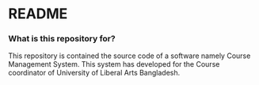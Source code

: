 # README #


### What is this repository for? ###

This repository is contained the source code of a software namely Course Management System. This system has developed for the Course coordinator of University of Liberal Arts Bangladesh.